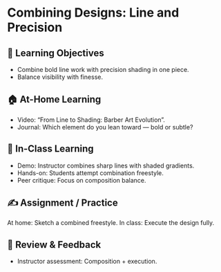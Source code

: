 # Combining Designs: Line and Precision

## 🎯 Learning Objectives
- Combine bold line work with precision shading in one piece.
- Balance visibility with finesse.

## 🏠 At-Home Learning
- Video: “From Line to Shading: Barber Art Evolution”.
- Journal: Which element do you lean toward — bold or subtle?

## 🏫 In-Class Learning
- Demo: Instructor combines sharp lines with shaded gradients.
- Hands-on: Students attempt combination freestyle.
- Peer critique: Focus on composition balance.

## ✍️ Assignment / Practice
At home: Sketch a combined freestyle.
In class: Execute the design fully.

## 🧾 Review & Feedback
- Instructor assessment: Composition + execution.
